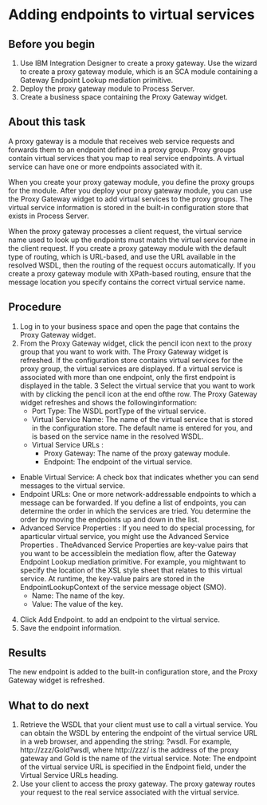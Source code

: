 <!-- image -->

# Adding endpoints to virtual services

## Before you begin

1. Use IBM Integration Designer to create a proxy gateway. Use the wizard to create a proxy gateway
module, which is an SCA module containing a Gateway Endpoint Lookup mediation primitive.
2. Deploy the proxy gateway module to Process Server.
3. Create a business space containing the Proxy Gateway widget.

## About this task

A proxy gateway is a module that receives web service requests and forwards them to an endpoint
defined in a proxy group. Proxy groups contain virtual services that you map to real service
endpoints. A virtual service can have one or more endpoints associated with it.

When you create your proxy gateway module, you define the proxy groups for the module. After you
deploy your proxy gateway module, you can use the Proxy Gateway widget to add virtual services to
the proxy groups. The virtual service information is stored in the built-in configuration store that
exists in Process Server.

When the proxy gateway processes a client request, the virtual service name used to look up the
endpoints must match the virtual service name in the client request. If you create a proxy gateway
module with the default type of routing, which is URL-based, and use the URL available in the
resolved WSDL, then the routing of the request occurs automatically. If you create a proxy gateway
module with XPath-based routing, ensure that the message location you specify contains the correct
virtual service name.

## Procedure

1. Log in to your business space and open the page that contains the Proxy
Gateway widget.
2. From the Proxy Gateway widget, click the pencil icon next to the proxy
group that you want to work with. 
The Proxy Gateway widget is refreshed. If the configuration store
contains virtual services for the proxy group, the virtual services are displayed. If a virtual
service is associated with more than one endpoint, only the first endpoint is displayed in the
table.
3 Select the virtual service that you want to work with by clicking the pencil icon at the end ofthe row. The Proxy Gateway widget refreshes and shows the followinginformation:
    - Port Type: The WSDL portType of the virtual service.
    - Virtual Service Name: The name of the virtual service that is stored in
the configuration store. The default name is entered for you, and is based on the service name in
the resolved WSDL.
    - Virtual Service URLs :
        - Proxy Gateway: The name of the proxy gateway module.
        - Endpoint: The endpoint of the virtual service.
- Enable Virtual Service: A check box that indicates whether you can send
messages to the virtual service.
- Endpoint URLs: One or more network-addressable endpoints to which a
message can be forwarded. If you define a list of endpoints, you can determine the order in which
the services are tried. You determine the order by moving the endpoints up and down in the list.
- Advanced Service Properties : If you need to do special processing, for aparticular virtual service, you might use the Advanced Service Properties . TheAdvanced Service Properties are key-value pairs that you want to be accessiblein the mediation flow, after the Gateway Endpoint Lookup mediation primitive. For example, you mightwant to specify the location of the XSL style sheet that relates to this virtual service. At runtime, the key-value pairs are stored in the EndpointLookupContext of the service message object (SMO).
    - Name: The name of the key.
    - Value: The value of the key.
4. Click Add Endpoint. to add an endpoint to the virtual service.
5. Save the endpoint information.

## Results

The new endpoint is added to the built-in configuration store, and the Proxy
Gateway widget is refreshed.

## What to do next

1. Retrieve the WSDL that your client must use to call a virtual service. You can obtain the WSDL
by entering the endpoint of the virtual service URL in a web browser, and appending the string:
?wsdl. For example, http://zzz/Gold?wsdl, where
http://zzz/ is the address of the proxy gateway and Gold is the
name of the virtual service. Note: The endpoint of the virtual service URL is specified in the
Endpoint field, under the Virtual Service URLs heading.
2. Use your client to access the proxy gateway. The proxy gateway routes your request to the real
service associated with the virtual service.